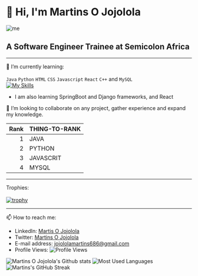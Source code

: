 # 👋 Hi, I'm Martins O Jojolola

![me](https://camo.githubusercontent.com/190338430fb2eca4d172a1987205c5e073b2de72db46cb4ed12cf1c2fa32041a/68747470733a2f2f6d656469612e67697068792e636f6d2f6d656469612f645765734263544c61766b5a754733354d492f67697068792e676966)
## A Software Engineer Trainee at Semicolon Africa
____________________________________________________

🌱 I’m currently learning:\
\
`Java` `Python` `HTML` `CSS` `Javascript` `React` `C++` and `MySQL`
\
[![My Skills](https://skillicons.dev/icons?i=java,python,html,css,js,react,mysql,postgresql,postman,cpp)](https://skillicons.dev)


- I am also learning SpringBoot and Django frameworks, and React
 
 💞️ I’m looking to collaborate on any project, gather experience and expand my knowledge.
 
 | Rank | THING-TO-RANK |
|-----:|---------------|
|     1|          JAVA |
|     2|         PYTHON|
|     3|      JAVASCRIT|
|     4|          MYSQL|
 
 ----------------------------------------------------------------------------------------------------------------------------------------------------------
 Trophies:\
 \
 [![trophy](https://github-profile-trophy.vercel.app/?username=Martins-O&theme=nord)](https://github.com/Martins-O/github-profile-trophy)
 ____________________________________________________
 📫 How to reach me:
 - LinkedIn: [Martis O Jojolola](https://www.linkedin.com/in/martins-oluwaseun-jojolola/)
 - Twitter: [Martins O Jojolola](https://twitter.com/REGENT_VICEROY)
 - E-mail address: [jojololamartins686@gmail.com](jojololamartins686@gmail.com)
 - Profile Views: ![Profile Views](https://komarev.com/ghpvc/?username=Martins-O&color=green&style=flat-square)

 ![Martins O Jojolola's Github stats](https://github-readme-stats.vercel.app/api?username=Martins-O&theme=highcontrast&show_icons=true&count_private=true)
 ![Most Used Languages](https://github-readme-stats.vercel.app/api/top-langs/?username=Martins-O&layout=compact)
 ![Martins's GitHub Streak](https://github-readme-streak-stats.herokuapp.com?user=Martins-O&theme=cobalt&date_format=j%20M%5B%20Y%5D&background=000000&border=7536B2&stroke=9243DD&ring=89502D&fire=FF9554&currStreakNum=D280FF&sideNums=BC52FF&currStreakLabel=64EAE2&sideLabels=48A8A2&dates=A42EE5)
 
<!---
Martins-O/Martins-O is a ✨ special ✨ repository because its `README.md` (this file) appears on your GitHub profile.
You can click the Preview link to take a look at your changes.
--->
